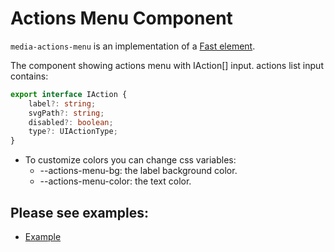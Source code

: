 # Actions Menu Component

`media-actions-menu` is an implementation of a [Fast element](https://www.fast.design/).

The component showing actions menu with IAction[] input.
actions list input contains:

```ts
export interface IAction {
    label?: string;
    svgPath?: string;
    disabled?: boolean;
    type?: UIActionType;
}
```

-   To customize colors you can change css variables:
    -   --actions-menu-bg: the label background color.
    -   --actions-menu-color: the text color.

## Please see examples:

-   [Example](./examples/example.html)
